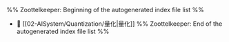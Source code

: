 %% Zoottelkeeper: Beginning of the autogenerated index file list  %%
- 📄 [[02-AISystem/Quantization/量化|量化]]
%% Zoottelkeeper: End of the autogenerated index file list  %%
